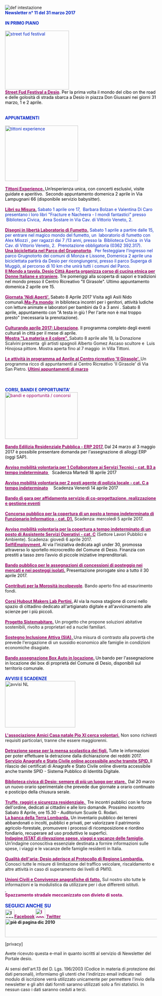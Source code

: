 <div dir="ltr"><div class="gmail_quote"><br><br><br><div><div>
<div>
<div><img border="0" alt="def intestazione" src="http://www.comune.desio.mb.it/servizi/gestionedocumentale/visualizzadocumento.aspx?id=6276"> 
<div>
<div><strong><font color="#0426c6">Newsletter n° 11 del 31 marzo 2017</font></strong></div>
<div></div>
<div><font color="#0426c6"><strong></strong></font> </div>
<div><font color="#0426c6"><strong>IN PRIMO PIANO</strong></font></div>
<div><font color="#0426c6"></font> </div>
<div><font color="#0426c6"><img style="WIDTH:212px;HEIGHT:194px" alt="street fud festival" src="https://www.comune.desio.mb.it/servizi/gestionedocumentale/visualizzadocumento.aspx?ID=22329" width="264" height="235"></font></div>
<div><font color="#0426c6">
<div><font color="#990066"><a title="" href="http://www.comune.desio.mb.it/servizi/notizie/notizie_fase02.aspx?ID=43725" target="_blank"><font color="#000000"><strong><font color="#990066">Street Fud Festival a Desio</font></strong></font></a><font color="#000000">. Per la prima volta il mondo del cibo on the road e delle golosità di strada sbarca a Desio in piazza Don Giussani nei giorni 31 marzo, 1 e 2 aprile.</font></font></div></font></div>
<div><font color="#0426c6"><strong></strong></font> </div>
<div><font color="#0426c6"><strong></strong></font> </div>
<div><font color="#0426c6"><strong>APPUNTAMENTI </strong></font></div>
<div><font color="#0426c6">
<div> </div>
<div><img style="WIDTH:242px;HEIGHT:183px" alt="tittoni experience" src="https://www.comune.desio.mb.it/servizi/gestionedocumentale/visualizzadocumento.aspx?ID=22215" width="270" height="234"></div>
<div> </div>
<div><a title="" href="http://www.comune.desio.mb.it/servizi/notizie/notizie_fase02.aspx?ID=43197" target="_blank"><font color="#990066"><strong>Tittoni Experience. </strong></font></a><font color="#000000">U</font><font color="#000000">n’esperienza unica, con concerti esclusivi, </font><font color="#000000">visite guidate e aperitivo.  Secondo appuntamento domenica 2 aprile in Via Lampugnani 66 (disponibile servizio babysitter).</font></div>
<div><font color="#000000"><strong><font color="#990066"></font></strong> </font></div>
<div>
<div><strong><font color="#990066"><a title="" href="http://www.comune.desio.mb.it/servizi/notizie/notizie_fase02.aspx?ID=43732" target="_blank"><strong><font color="#990066">Libri su Misura.</font></strong></a> </font></strong>Sabato 1 aprile ore 17,  Barbara Bolzan e Valentina Di Caro presentano i loro libri &quot;Fracture e Nacheera - I mondi fantastici&quot; presso  Biblioteca Civica,  Area Sostare in Via Cav. di Vittorio Veneto, 2.</div>
<div> </div>
<div><strong><font color="#990066"><a title="" href="https://www.facebook.com/events/178038786035387/" target="_blank"><strong><font color="#990066">Disegni in libertà Laboratorio di Fumetto.</font></strong></a></font></strong> Sabato 1 aprile a partire dalle 15, per entrare nel magico mondo del fumetto, un  laboratorio di fumetto con Alex Miozzi , per ragazzi dai 7 /13 anni, presso la  Biblioteca Civica  in Via Cav. di Vittorio Veneto, 2.  Prenotazione obbligatoria (0362 392.317).<br></div>
<div><strong><font color="#990066"><a title="" href="http://www.comune.desio.mb.it/servizi/notizie/notizie_fase02.aspx?ID=43684" target="_blank"><strong><font color="#990066">Una biciclettata nel Parco del Grugnotorto</font></strong></a></font></strong>.  Per festeggiare l&#39;ingresso nel parco Grugnotorto dei comuni di Monza e Lissone, Domenica 2 aprile una biciclettata partirà da Desio per ricongiungersi, presso il parco Superga di Muggiò, al percorso di 10 km che unirà tutti i comuni del Parco.<br></div></div></font><font color="#000000"><strong><font color="#990066"><a title="" href="http://www.comune.desio.mb.it/servizi/notizie/notizie_fase02.aspx?ID=43113" target="_blank"><strong><font color="#990066">Il Mondo a tavola. Desio Città Aperta organizza corso di cucina etnica per Donne Italiane e straniere</font></strong></a></font></strong>. Tre pomeriggi alla scoperta di sapori e tradizioni nel mondo presso il Centro Ricreativo &quot;Il Girasole&quot;. Ultimo appuntamento domenica 2 aprile ore 15.</font></div></div>
<div> </div>
<div><a title="" href="http://www.comune.desio.mb.it/servizi/notizie/notizie_fase02.aspx?ID=43479" target="_blank"><strong><font color="#990066">Giornata &#39;Nidi Aperti&#39;.</font></strong></a><font color="#990066"><strong> </strong></font><font color="#000000">Sabato 8 Aprile 2017 Visita agli Asili Nido comunali.</font><font color="#990066"><a title="" href="http://www.comune.desio.mb.it/servizi/notizie/notizie_fase02.aspx?ID=41527" target="_blank"><strong><font color="#990066">Ma-Pa mondo</font></strong></a><font color="#000000">: in biblioteca incontri per i genitori, attività ludiche con letture animate e laboratori per bambini da 0 a 3 anni . Sabato 8 aprile, appuntamento con &quot;A testa in giù ! Per l&#39;arte non è mai troppo presto&quot; (necessaria la prenotazione).</font></font></div></div>
<div> </div>
<div><a title="" href="http://www.comune.desio.mb.it/servizi/notizie/notizie_fase02.aspx?ID=43702" target="_blank"><font color="#000000"><strong><font color="#990066">Culturando aprile 2017: Liberazione</font></strong></font></a><font color="#000000">. Il programma completo degli eventi culturali in città per il mese di aprile.</font><br></div>
<div><a title="" href="http://www.comune.desio.mb.it/servizi/notizie/notizie_fase02.aspx?ID=43654" target="_blank"><strong><font color="#990066">Mostra &quot;La materia e il colore&quot;. </font></strong></a>Sabato 8 aprile alle 18, la Donazione Scalvini presenta  gli artisti spagnoli Alberto Gomez Ascaso scultore e  Luis Hinojosa pittore. Mostra aperta fino al 7 maggio  in Villa Tittoni.</div>
<div><font color="#000000"></font> </div>
<div><strong><font color="#990066"><a title="" href="http://www.comune.desio.mb.it/servizi/notizie/notizie_fase02.aspx?ID=43697" target="_blank"><strong><font color="#990066">Le attività in programma ad Aprile al Centro ricreativo &#39;Il Girasole&#39;. </font></strong></a></font></strong>Un programma ricco di appuntamenti al Centro Ricreativo &#39;Il Girasole&#39; di Via San Pietro. <font color="#990066"><strong><a title="" href="http://www.comune.desio.mb.it/servizi/notizie/notizie_fase02.aspx?ID=43331" target="_blank"><font color="#990066"><strong>Ultimi appuntamenti di marzo </strong></font></a></strong></font></div>
<div>
<div> </div>
<div> </div>
<div> </div>
<div><font color="#0426c6"><strong>CORSI, BANDI E OPPORTUNITA&#39;</strong></font> </div>
<div><font color="#990066"><img style="WIDTH:241px;HEIGHT:154px" border="0" alt="bandi e opportunità / concorsi" src="http://www.comune.desio.mb.it/servizi/gestionedocumentale/visualizzadocumento.aspx?id=18790" width="299" height="168"></font></div>
<div> </div>
<div><font color="#990066"></font></div>
<div>
<div><font color="#990066"><font color="#990066"><a title="" href="http://www.comune.desio.mb.it/servizi/notizie/notizie_fase02.aspx?ID=43613" target="_blank"><font color="#990066"><font color="#990066"><strong>Bando Edilizia Residenziale Pubblica - ERP 2017.</strong></font></font></a></font><strong> </strong></font><font color="#000000">Dal 24 marzo al 3 maggio 2017 è possibile presentare domanda per l&#39;assegnazione di alloggi ERP (oggi SAP).</font></div>
<div><strong><font color="#990066"></font></strong> </div>
<div><font color="#990066"><a title="" href="http://www.comune.desio.mb.it/servizi/notizie/notizie_fase02.aspx?ID=43600" target="_blank"><font color="#990066"><strong>Avviso mobilità volontaria per 1 Collaboratore ai Servizi Tecnici - cat. B3 a tempo indeterminato </strong></font></a><strong>   </strong></font><font color="#000000">Scadenza Martedì 18 aprile 2017</font></div>
<div><strong><font color="#990066"></font></strong> </div>
<div><font color="#990066"><a title="" href="http://www.comune.desio.mb.it/servizi/notizie/notizie_fase02.aspx?ID=43588" target="_blank"><font color="#990066"><strong>Avviso mobilità volontaria per 2 posti agente di polizia locale - cat. C a tempo indeterminato</strong></font></a><strong>   </strong></font><font color="#000000">  Scadenza Venerdì 14 aprile 2017</font></div>
<div><strong><u><font color="#990066"></font></u></strong> </div></div>
<div><a title="" href="http://www.comune.desio.mb.it/servizi/notizie/notizie_fase02.aspx?ID=43410" target="_blank"><strong><font color="#990066">Bando di gara per affidamento servizio di co-progettazione, realizzazione e gestione eventi </font></strong></a></div>
<div><br><a title="" href="http://www.comune.desio.mb.it/servizi/notizie/notizie_fase02.aspx?ID=43461" target="_blank"><strong><font color="#990066">Concorso pubblico per la copertura di un posto a tempo indeterminato di Funzionario Informatico - cat. D1.</font></strong></a><font color="#990066"> </font>Scadenza: mercoledì 5 aprile 2017.</div>
<div> </div>
<div><a title="" href="http://www.comune.desio.mb.it/servizi/notizie/notizie_fase02.aspx?ID=43463" target="_blank"><font color="#990066"><strong>Avviso mobilità volontaria per la copertura a tempo indeterminato di un posto di Assistente Servizi Operativi - cat. C</strong></font></a> (Settore Lavori Pubblici e Ambiente). Scadenza: giovedì 6 aprile 2017.<br></div>
<div><font color="#000000"><font color="#990066"><a title="" href="http://www.comune.desio.mb.it/servizi/notizie/notizie_fase02.aspx?ID=43223" target="_blank"><font color="#000000"><font color="#990066"><strong>SelfiEmployment.</strong></font></font></a></font><strong> </strong>Al via l&#39;iniziativa dedicata agli under 30, promossa attraverso lo sportello microcredito del Comune di Desio. Finanzia con prestiti a tasso zero l’avvio di piccole iniziative imprenditoriali.</font></div></div>
<div><font color="#990066"><font color="#000000"><strong><font color="#990066"></font></strong></font></font> </div>
<div>
<div><font color="#990066"><font color="#000000"><strong><font color="#990066"><a title="" href="http://www.comune.desio.mb.it/servizi/notizie/notizie_fase02.aspx?ID=42938" target="_blank"><strong><font color="#990066">Bando pubblico per le assegnazioni di concessioni di posteggio nei mercati e nei posteggi isolati.</font></strong></a></font></strong> Presentazione prorogate sino a tutto il 30 aprile 2017.</font></font></div>
<div><strong><font color="#990066"></font></strong> </div></div>
<div><strong><font color="#990066"><a title="" href="http://www.comune.desio.mb.it/servizi/notizie/notizie_fase02.aspx?ID=42983" target="_blank"><strong><font color="#990066">Contributi per la Morosità incolpevole</font></strong></a></font></strong>. Bando aperto fino ad esaurimento fondi. </div>
<div><strong><font color="#990066"></font></strong> </div>
<div>
<div><font color="#990066"><a title="" href="http://www.comune.desio.mb.it/servizi/notizie/notizie_fase02.aspx?ID=43208" target="_blank"><font color="#990066"><strong>Corsi Hubout Makers Lab Pertini.</strong></font></a><strong> </strong><font color="#000000">Al via la nuova stagione di corsi nello spazio di cittadino dedicato all&#39;artigianato digitale e all&#39;avvicinamento alle scienze per i più piccoli. </font></font></div></div>
<div><strong><font color="#990066"></font></strong> </div>
<div><strong><font color="#990066"><a title="" href="http://www.comune.desio.mb.it/servizi/notizie/notizie_fase02.aspx?ID=41431" target="_blank"><strong><font color="#990066">Progetto Sistemabitare.</font></strong></a></font></strong> Un progetto che propone soluzioni abitative sostenibili, rivolto a proprietari ed a nuclei familiari. </div>
<div><strong><font color="#990066"></font></strong> </div>
<div><strong><font color="#990066"><a title="" href="http://www.comune.desio.mb.it/servizi/notizie/notizie_fase02.aspx?ID=40660" target="_blank"><strong><font color="#990066">Sostegno Inclusione Attiva (SIA).</font></strong> </a></font></strong>Una misura di contrasto alla povertà che prevede l&#39;erogazione di un sussidio economico alle famiglie in condizioni economiche disagiate.</div>
<div><font color="#990066"></font> </div>
<div>
<div><font color="#990066"><a title="" href="http://www.comune.desio.mb.it/servizi/notizie/notizie_fase02.aspx?ID=35369" target="_blank"><font color="#990066"><strong>Bando assegnazione Box Auto in locazione.</strong></font></a><strong> </strong><font color="#000000">Un</font><strong> </strong></font><font color="#000000">bando per l&#39;assegnazione in locazione dei box di proprietà del Comune di Desio, disponibili sul territorio comunale.</font></div>
<div></div>
<div><font color="#0426c6"><strong></strong></font> </div></div>
<div><font color="#0426c6"><strong>AVVISI E SCADENZE</strong></font> </div>
<div>
<div><img style="WIDTH:233px;HEIGHT:153px" border="0" alt="avvisi NL" src="http://www.comune.desio.mb.it/servizi/gestionedocumentale/visualizzadocumento.aspx?id=18789" width="232" height="175"></div>
<div> </div>
<div><a title="" href="http://www.comune.desio.mb.it/servizi/notizie/notizie_fase02.aspx?ID=43605" target="_blank"><strong><font color="#990066">L&#39;associazione Amici Casa natale Pio XI cerca volontari.</font></strong></a> Non sono richiesti requisiti particolari, tranne che essere maggiorenni.</div>
<div> </div>
<div>
<div><font color="#990066"><strong><a title="" href="https://www.comune.desio.mb.it/upload/desio/newsletter/Detrazione%20spese%20per%20la%20mensa%20scolastica%20dei%20figli.%20Tutte%20le%20informazioni%20per%20poter%20effettuare%20la%20detrazione%20dalla%20dichiarazione%20dei%20redditi%202017" target="_blank"><font color="#990066"><strong>Detrazione spese per la mensa scolastica dei figli.</strong></font></a> </strong></font><font color="#000000">Tutte le informazioni per poter effettuare la detrazione dalla dichiarazione dei redditi 2017.</font></div></div>
<div><font color="#990066"></font></div>
<div>
<div><font color="#990066"><strong><a title="" href="http://www.comune.desio.mb.it/servizi/notizie/notizie_fase02.aspx?ID=43268" target="_blank"><font color="#990066"><strong>Servizio Anagrafe e Stato Civile online accessibile anche tramite SPID</strong>. </font></a></strong></font><font color="#000000">Il rilascio dei certificati di Anagrafe e Stato Civile online diventa accessibile anche tramite SPID - Sistema Pubblico di Identità Digitale. </font></div>
<div> </div>
<div>
<div><a title="" href="http://www.comune.desio.mb.it/servizi/notizie/notizie_fase02.aspx?ID=43469" target="_blank"><strong><font color="#990066">Biblioteca civica di Desio: sempre di più un luogo per stare. </font></strong></a><font color="#990066"> </font><font color="#000000">Dal 20 marzo un nuovo orario sperimentale che prevede due giornate a orario continuato e posticipo della chiusura serale.  </font></div>
<div><font color="#0426c6"> </font></div>
<div><font color="#000000"><a title="" href="http://www.comune.desio.mb.it/servizi/notizie/notizie_fase02.aspx?ID=43449" target="_blank"><strong><font style="BACKGROUND-COLOR:#ffffff" color="#990066">Truffe, raggiri e sicurezza residenziale. </font></strong></a><font style="BACKGROUND-COLOR:#ffffff"> </font>Tre incontri pubblici con le forze dell&#39;ordine, dedicati ai cittadini e alle loro domande. Prossimo incontro Sabato 8 Aprile, ore 15.30 - Auditorium Scuole G. Rodari.</font></div>
<div><a title="" href="http://www.comune.desio.mb.it/servizi/notizie/notizie_fase02.aspx?ID=43287" target="_blank"><font color="#000000"><strong><font color="#990066">La banca della Terra Lombarda.</font></strong></font></a> <font color="#000000">Un inventario pubblico dei terreni abbandonati o incolti, pubblici e privati, per valorizzare il patrimonio agricolo-forestale, promuovere i processi di ricomposizione e riordino fondiario, recuperare ad uso produttivo le superfici</font>.</div></div>
<div><strong><font color="#990066"><a title="" href="http://www.comune.desio.mb.it/servizi/notizie/notizie_fase02.aspx?ID=43070" target="_blank"><strong><font color="#990066">Indagine ISTAT di rilevazione spese, viaggi e vacanze delle famiglie</font></strong></a></font></strong>. Un’indagine conoscitiva essenziale destinata a fornire informazioni sulle spese, i viaggi e le vacanze delle famiglie residenti in Italia.</div></div>
<div><strong><font color="#990066"></font></strong> </div>
<div>
<div><strong><font color="#990066"><a title="" href="http://www.comune.desio.mb.it/servizi/notizie/notizie_fase02.aspx?ID=42950" target="_blank"><strong><font color="#990066">Qualità dell&#39;aria: Desio aderisce al Protocollo di Regione Lombardia.</font></strong></a></font></strong> Conosci tutte le misure di limitazione del traffico veicolare, riscaldamento e altre attività in caso di superamento dei livelli di PM10. </div></div></div>
<div>
<div>
<div><strong><font color="#990066"></font></strong> </div>
<div><strong><font color="#990066"><a title="" href="http://www.comune.desio.mb.it/servizi/notizie/notizie_fase02.aspx?ID=40869" target="_blank"><strong><font color="#990066">Unioni Civili e Convivenze anagrafiche di fatto.</font></strong></a></font></strong> Sul nostro sito tutte le informazioni e la modulistica da utilizzare per i due differenti istituti.</div></div></div>
<div><strong><font color="#990066"><a title="" href="http://www.comune.desio.mb.it/servizi/notizie/notizie_fase02.aspx?ID=40731" target="_blank"><strong><font color="#990066"></font></strong> </a></font></strong></div>
<div>
<div><strong><font color="#990066">Spazzamento stradale meccanizzato con divieto di sosta.</font></strong></div>
<div><font color="#990066"></font></div><font color="#0426c6"><font color="#0426c6"><font size="+0"><font color="#000000"><font color="#990066"><font color="#000000"><font color="#0426c6"><strong></strong></font></font></font></font></font></font></font></div>
<div>
<div><font color="#0426c6"><font color="#0426c6"><font size="+0"><font color="#000000"><font color="#990066"><font color="#000000"><font color="#0426c6"><strong></strong></font></font></font></font></font></font></font> </div>
<div><font color="#0426c6"><font color="#0426c6"><font size="+0"><font color="#000000"><font color="#990066"><font color="#000000"><font color="#0426c6"><strong>SEGUICI ANCHE SU</strong></font></font></font></font></font></font></font></div>
<div>
<div>
<div>
<div>
<div>
<div>
<div>
<div>
<div>
<div><strong></strong></div>
<div><strong><img style="WIDTH:31px;HEIGHT:28px" alt="logo facebook" src="https://www.comune.desio.mb.it/servizi/gestionedocumentale/visualizzadocumento.aspx?ID=18791" width="95" height="56"></strong><a title="" href="https://it-it.facebook.com/pages/Comune-Di-Desio/103441483073684" target="_blank"><font color="#990066"><strong>Facebook</strong></font></a><font color="#990066"><strong> <img style="WIDTH:32px;HEIGHT:31px" alt="logo twitter" src="https://www.comune.desio.mb.it/servizi/gestionedocumentale/visualizzadocumento.aspx?ID=18792" width="38" height="44"> </strong></font><a title="" href="https://mobile.twitter.com/comunedidesio" target="_blank"><font color="#990066"><strong>Twitter</strong></font></a><strong> </strong></div>
<div></div></div>
<div><strong><img style="WIDTH:622px;HEIGHT:60px" border="0" alt="piè di pagina dic 2010" src="http://www.comune.desio.mb.it/servizi/gestionedocumentale/visualizzadocumento.aspx?id=6565" width="993" height="74"></strong></div></div></div></div><strong></strong></div></div></div></div></div></div></div></div></div><p>[privacy]</p> <p>Avete ricevuto questa e-mail in quanto iscritti al servizio di Newsletter del Portale desio. <br><br>Ai sensi dell&#39;art.13 del D. Lgs. 196/2003 (Codice in materia di protezione dei dati personali), informiamo gli utenti che l&#39;indirizzo email indicato nel modulo di iscrizione verrà utilizzato unicamente per permettere l&#39;invio della newsletter e gli altri dati forniti saranno utilizzati solo a fini statistici. In nessun caso i dati saranno ceduti a terzi. </p></div><br></div>
